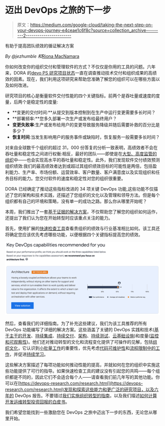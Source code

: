 # 迈出 DevOps 之旅的下一步

> 原文：<https://medium.com/google-cloud/taking-the-next-step-on-your-devops-journey-e4ceae1c6f8c?source=collection_archive---------2----------------------->

有助于提高团队绩效的循证解决方案

*By @jezhumble 和*[Riona MacNamara](https://medium.com/u/ca052955394a?source=post_page-----e4ceae1c6f8c--------------------------------)

你如何改变你的组织交付和管理软件的方式？不仅仅是你用的工具的问题。六年来，DORA 的[devo PS 研究项目状态](https://www.devops-research.com/research.html)一直在调查推动技术交付和组织成果的高绩效的因素。现在，我们利用这项研究来帮助您准确了解您的组织可以在哪些方面以及如何改进。

研究项目的核心是衡量软件交付性能的四个关键指标。前两个是吞吐量或速度的度量，后两个是稳定性的度量:

*   **变更的交付时间:**从提交到版本控制到在生产中运行变更需要多长时间？
*   **部署频率:**您多久部署一次生产或发布给最终用户？
*   **变更失败率**:生产或发布给用户的变更导致服务降级并随后需要补救的百分比是多少？
*   **恢复时间**:当发生影响用户的服务事件或缺陷时，恢复服务一般需要多长时间？

对来自全球数千个组织的超过 31，000 份答复的分析一致表明，高绩效者不会在吞吐量和稳定性之间进行权衡:相反，最好的团队——即使是在[大型、高度监管的组织](https://www.linkedin.com/pulse/double-half-quarter-lesson-from-book-richard-david-knott)中——也会实现高水平的吞吐量和稳定性。此外，我们发现软件交付绩效预测组织绩效:我们的最高绩效者达到或超过其组织绩效目标的可能性是两倍，包括盈利能力、生产率、市场份额、运营效率、客户数量、客户满意度以及实现组织和任务目标的能力。您交付软件的速度和稳定性对您的组织很重要。

DORA 已经确定了推动这些指标改进的 34 项关键 DevOps 功能,这些功能不仅描述了您的架构和技术实践，还描述了您组织的文化以及管理和领导方法。但是每个组织都有自己的环境和策略，没有单一的成功之路。那么你从哪里开始呢？

本周，我们推出了一套[基于证据的解决方案](https://cloud.google.com/devops/)，不仅帮助您了解您的组织如何运作，还提出了我们认为您在开始转型时应该重点关注的能力。

首先，使用扩展的[快速检查工具](https://www.devops-research.com/quickcheck.html)查看贵组织的绩效与行业基准相比如何。该工具还将确定您应该优先考虑哪些功能，以便根据四个关键指标提高您的绩效。

![](img/b7241618ccd3b44487d2399f0c177be5.png)

然后，查看我们的详细指南。为了补充这些建议，我们为该工具推荐的所有 DevOps 功能编写了详细的解决方案。这些涵盖了关键的 DevOps 实践和技术([基于主干的开发](https://cloud.google.com/solutions/devops/devops-tech-trunk-based-development)、[持续集成](https://cloud.google.com/solutions/devops/devops-tech-continuous-integration)、[持续交付](https://cloud.google.com/solutions/devops/devops-tech-continuous-delivery)、[架构](https://cloud.google.com/solutions/devops/devops-tech-architecture)、[持续测试](https://cloud.google.com/solutions/devops/devops-tech-test-automation)、[云基础设施](https://cloud.google.com/solutions/devops/devops-tech-cloud-infrastructure))和度量([监控和可观察性](https://cloud.google.com/solutions/devops/devops-measurement-monitoring-and-observability))。他们还对推动转型的文化和流程变化提供了可操作的见解，包括[组织文化](https://cloud.google.com/solutions/devops/devops-culture-westrum-organizational-culture)，它认识到[小批量工作](https://cloud.google.com/solutions/devops/devops-process-working-in-small-batches)的重要性，优先考虑[代码可维护性](https://cloud.google.com/solutions/devops/devops-tech-code-maintainability)和[流程限制中的工作](https://cloud.google.com/solutions/devops/devops-measurement-wip-limits)，并促进[持续学习](https://cloud.google.com/solutions/devops/devops-culture-learning-culture)。

这些解决方案描述了每项功能如何推动性能的提高，并就如何在您的组织中实施这些功能提供了可行的指导。如果快速检查工具的建议没有引起您的共鸣——每个组织都是不同的，因此它们不会适合每个人——请查看我们前几年写的其他功能。你可以在[https://devops-research.com/research.html](https://devops-research.com/research.html)发现和探索这些能力和更广泛的研究项目，以及六年的 DevOps 报告。不要错过[我们实施组织转型的指南](https://cloud.google.com/solutions/devops/devops-culture-transform)，以及我们描述[如何计算开发运维转型投资回报的白皮书](https://cloud.google.com/resources/roi-of-devops-transformation-whitepaper)。

我们希望您能找到一些激励您在 DevOps 之旅中迈出下一步的东西，无论您从哪里开始。